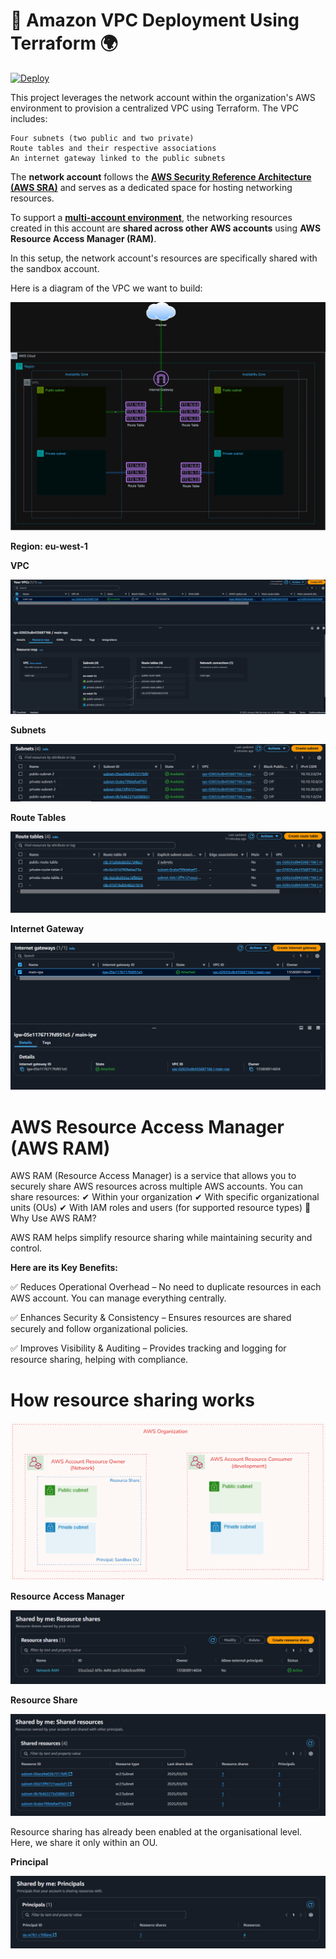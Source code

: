 # 🚀 Amazon VPC Deployment Using Terraform 🌍
[![Deploy](https://github.com/Success-Uche/network/actions/workflows/deploy.yml/badge.svg)](https://github.com/Success-Uche/network/actions/workflows/deploy.yml)


This project leverages the network account within the organization's AWS environment to provision a centralized VPC using Terraform. The VPC includes:

    Four subnets (two public and two private)
    Route tables and their respective associations
    An internet gateway linked to the public subnets

The **network account** follows the **[AWS Security Reference Architecture (AWS SRA)](https://docs.aws.amazon.com/prescriptive-guidance/latest/security-reference-architecture/welcome.html)** and serves as a dedicated space for hosting networking resources.

To support a **[multi-account environment](https://docs.aws.amazon.com/organizations/latest/userguide/orgs_introduction.html)**, the networking resources created in this account are **shared across other AWS accounts** using **AWS Resource Access Manager (RAM)**.

In this setup, the network account's resources are specifically shared with the sandbox account.

Here is a diagram of the VPC we want to build:

![VPC Architecture](images/vpc-architecture.png)

**Region: eu-west-1**

**VPC**

![VPC](images/vpc.png)

**Subnets**

![Subnets](images/subnets.png)

**Route Tables**

![Route Tables](images/route-tables.png)

**Internet Gateway**

![Internet Gateway](images/internet-gateway.png)


# AWS Resource Access Manager (AWS RAM)

AWS RAM (Resource Access Manager) is a service that allows you to securely share AWS resources across multiple AWS accounts. You can share resources:
✔ Within your organization
✔ With specific organizational units (OUs)
✔ With IAM roles and users (for supported resource types)
🔹 Why Use AWS RAM?

AWS RAM helps simplify resource sharing while maintaining security and control. 

**Here are its Key Benefits:**

✅ Reduces Operational Overhead – No need to duplicate resources in each AWS account. You can manage everything centrally.

✅ Enhances Security & Consistency – Ensures resources are shared securely and follow organizational policies.

✅ Improves Visibility & Auditing – Provides tracking and logging for resource sharing, helping with compliance.

# How resource sharing works

![RAM Diagram](images/ram-diagram.png)

**Resource Access Manager**

![RAM](images/ram.png)

**Resource Share**

![Shared Resources](images/shared-resources.png)

Resource sharing has already been enabled at the organisational level. Here, we share it only within an OU.

**Principal**

![Principal](images/principal.png)